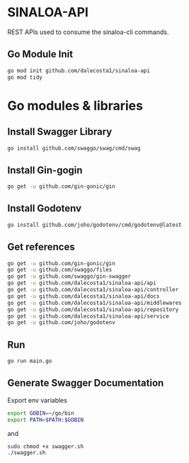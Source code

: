 # SINALOA-API

REST APIs used to consume the sinaloa-cli commands.


## Go Module Init

```bash
go mod init github.com/dalecosta1/sinaloa-api
go mod tidy
```


# Go modules & libraries

## Install Swagger Library

```bash
go install github.com/swaggo/swag/cmd/swag
```

## Install Gin-gogin

```bash
go get -u github.com/gin-gonic/gin
```

## Install Godotenv

```bash
go install github.com/joho/godotenv/cmd/godotenv@latest
```

## Get references

```bash
go get -u github.com/gin-gonic/gin
go get -u github.com/swaggo/files
go get -u github.com/swaggo/gin-swagger
go get -u github.com/dalecosta1/sinaloa-api/api
go get -u github.com/dalecosta1/sinaloa-api/controller
go get -u github.com/dalecosta1/sinaloa-api/docs
go get -u github.com/dalecosta1/sinaloa-api/middlewares
go get -u github.com/dalecosta1/sinaloa-api/repository
go get -u github.com/dalecosta1/sinaloa-api/service
go get -u github.com/joho/godotenv
```


## Run

```bash
go run main.go
```


## Generate Swagger Documentation

Export env variables

```bash
export GOBIN=~/go/bin
export PATH=$PATH:$GOBIN
```

and

```bash
sudo chmod +x swagger.sh
./swagger.sh
```
